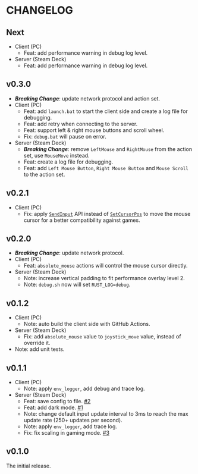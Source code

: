 # CHANGELOG

## Next

- Client (PC)
  - Feat: add performance warning in debug log level.
- Server (Steam Deck)
  - Feat: add performance warning in debug log level.

## v0.3.0

- **_Breaking Change_**: update network protocol and action set.
- Client (PC)
  - Feat: add `launch.bat` to start the client side and create a log file for debugging.
  - Feat: add retry when connecting to the server.
  - Feat: support left & right mouse buttons and scroll wheel.
  - Fix: `debug.bat` will pause on error.
- Server (Steam Deck)
  - **_Breaking Change_**: remove `LeftMouse` and `RightMouse` from the action set, use `MouseMove` instead.
  - Feat: create a log file for debugging.
  - Feat: add `Left Mouse Button`, `Right Mouse Button` and `Mouse Scroll` to the action set.

## v0.2.1

- Client (PC)
  - Fix: apply [`SendInput`](https://learn.microsoft.com/en-us/windows/win32/api/winuser/nf-winuser-sendinput) API instead of [`SetCursorPos`](https://learn.microsoft.com/en-us/windows/win32/api/winuser/nf-winuser-setcursorpos) to move the mouse cursor for a better compatibility against games.

## v0.2.0

- **_Breaking Change_**: update network protocol.
- Client (PC)
  - Feat: `absolute_mouse` actions will control the mouse cursor directly.
- Server (Steam Deck)
  - Note: increase vertical padding to fit performance overlay level 2.
  - Note: `debug.sh` now will set `RUST_LOG=debug`.

## v0.1.2

- Client (PC)
  - Note: auto build the client side with GitHub Actions.
- Server (Steam Deck)
  - Fix: add `absolute_mouse` value to `joystick_move` value, instead of override it.
- Note: add unit tests.

## v0.1.1

- Client (PC)
  - Note: apply `env_logger`, add debug and trace log.
- Server (Steam Deck)
  - Feat: save config to file. [#2](https://github.com/DiscreteTom/stickdeck-rs/issues/2)
  - Feat: add dark mode. [#1](https://github.com/DiscreteTom/stickdeck-rs/issues/1)
  - Note: change default input update interval to 3ms to reach the max update rate (250+ updates per second).
  - Note: apply `env_logger`, add trace log.
  - Fix: fix scaling in gaming mode. [#3](https://github.com/DiscreteTom/stickdeck-rs/issues/3)

## v0.1.0

The initial release.
